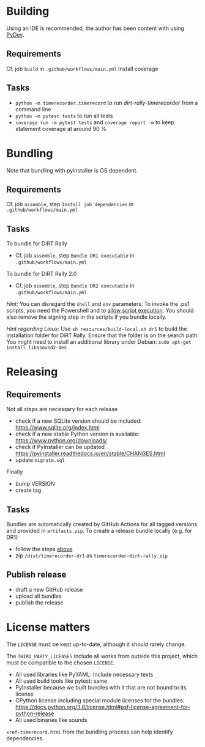 # Building

Using an IDE is recommended, the author has been content with using [PyDev](https://www.pydev.org/). 

## Requirements
Cf. job `build` in `.github/workflows/main.yml`
Install coverage

## Tasks
- `python -m timerecorder.timerecord` to run *dirt-rally-timerecorder* from a command line
- `python -m pytest tests` to run all tests
- `coverage run -m pytest tests` and `coverage report -m` to keep statement coverage at around 90 %

# Bundling

Note that bundling with pyinstaller is OS dependent.

## Requirements
Cf. job `assemble`, step `Install job dependencies` in `.github/workflows/main.yml`

## Tasks

To bundle for DiRT Rally
* Cf. job `assemble`, step `Bundle DR1 executable` in `.github/workflows/main.yml`

To bundle for DiRT Rally 2.0
* Cf. job `assemble`, step `Bundle DR2 executable` in `.github/workflows/main.yml`

*Hint*: You can disregard the `shell` and `env` parameters. To invoke the .ps1 scripts, you need the Powershell and to [allow script execution](https://docs.microsoft.com/en-us/powershell/module/microsoft.powershell.core/about/about_execution_policies?view=powershell-7). You should also remove the signing step in the scripts if you bundle locally.

*Hint regarding Linux*: Use `sh resources/build-local.sh dr1` to build the installation folder for DiRT Rally. Ensure that the folder is on the search path. You might need to install an additional library under Debian: `sudo apt-get install libasound2-dev`

# Releasing

## Requirements
Not all steps are necessary for each release
- check if a new SQLite version should be included: https://www.sqlite.org/index.html
- check if a new stable Python version is available: https://www.python.org/downloads/
- check if PyInstaller can be updated https://pyinstaller.readthedocs.io/en/stable/CHANGES.html
- update `migrate.sql`

Finally
- bump VERSION
- create tag

## Tasks

Bundles are automatically created by GitHub Actions for all tagged versions and provided in `artifacts.zip`. To create a release bundle locally (e.g. for DR1)
- follow the steps [above](#bundling)
- zip `/dist/timerecorder-dr1` as `timerecorder-dirt-rally.zip`

## Publish release
- draft a new GitHub release
- upload all bundles
- publish the release

# License matters
The `LICENSE` must be kept up-to-date, although it should rarely change.  

The `THIRD_PARTY_LICENSES` include all works from outside this project, which must be compatible to the chosen `LICENSE`.
- All used libraries like PyYAML: Include necessary texts
- All used build tools like pytest: same
- PyInstaller because we built bundles with it that are not bound to its license
- CPython license including special module licenses for the bundles: https://docs.python.org/3.8/license.html#psf-license-agreement-for-python-release
- All used binaries like sounds

`xref-timerecord.html` from the bundling process can help identify dependencies.
